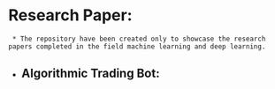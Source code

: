 
# Research Paper:
     * The repository have been created only to showcase the research papers completed in the field machine learning and deep learning.

* ## Algorithmic Trading Bot:
